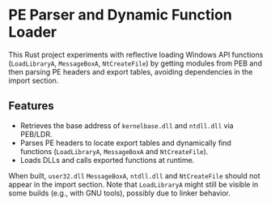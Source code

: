# PE Parser and Dynamic Function Loader

This Rust project experiments with reflective loading Windows API functions (`LoadLibraryA`, `MessageBoxA`, `NtCreateFile`) by getting modules from PEB and then parsing PE headers and export tables, avoiding dependencies in the import section.

## Features
- Retrieves the base address of `kernelbase.dll` and `ntdll.dll` via PEB/LDR.
- Parses PE headers to locate export tables and dynamically find functions (`LoadLibraryA`, `MessageBoxA` and `NtCreateFile`).
- Loads DLLs and calls exported functions at runtime.

When built, `user32.dll` `MessageBoxA`, `ntdll.dll` and `NtCreateFile` should not appear in the import section. Note that `LoadLibraryA` might still be visible in some builds (e.g., with GNU tools), possibly due to linker behavior.
